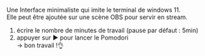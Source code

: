 Une Interface minimaliste qui imite le terminal de windows 11.<br>
Elle peut être ajoutée sur une scène OBS pour servir en stream.<br>
  1. écrire le nombre de minutes de travail (pause par défaut : 5min)
  2. appuyer sur ▶️ pour lancer le Pomodori<br>
→ bon travail !👌
